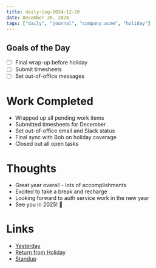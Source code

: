 ```yaml
---
title: daily-log-2024-12-20
date: December 20, 2024
tags: ["daily", "journal", "company:acme", "holiday"]
---
```


## Goals of the Day

* [ ] Final wrap-up before holiday
* [ ] Submit timesheets
* [ ] Set out-of-office messages

# Work Completed

* Wrapped up all pending work items
* Submitted timesheets for December
* Set out-of-office email and Slack status
* Final sync with Bob on holiday coverage
* Closed out all open tasks

# Thoughts

* Great year overall - lots of accomplishments
* Excited to take a break and recharge
* Looking forward to auth service work in the new year
* See you in 2025! 🎉

# Links

* [Yesterday](2024-12-19)
* [Return from Holiday](2025-01-06)
* [Standup](../standup/2024-12-20)
